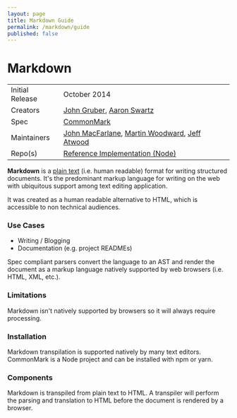 ```yaml
---
layout: page
title: Markdown Guide
permalink: /markdown/guide
published: false
---
```


# Markdown

|  |  |
| -------- | -------- |
| Initial Release | October 2014 |
| Creators | [John Gruber](https://en.wikipedia.org/wiki/John_Gruber), [Aaron Swartz](https://en.wikipedia.org/wiki/Aaron_Swartz) |
| Spec | [CommonMark](https://commonmark.org/)
Maintainers | [John MacFarlane](https://usesthis.com/interviews/john.macfarlane/), [Martin Woodward](http://www.woodwardweb.com/), [Jeff Atwood](https://en.wikipedia.org/wiki/Jeff_Atwood)
| Repo(s) | [Reference Implementation (Node)](https://github.com/commonmark/commonmark.js)

**Markdown** is a [plain text](https://en.wikipedia.org/wiki/Plain_text) (i.e.
human readable) format for writing structured documents. It's the predominant
markup language for writing on the web with ubiquitous support among text
editing application.

It was created as a human readable alternative to HTML, which is accessible to
non technical audiences.

### Use Cases

- Writing / Blogging
- Documentation (e.g. project READMEs)

Spec compliant parsers convert the language to an AST and render the document as
a markup language natively supported by web browsers (i.e. HTML, XML, etc.).

### Limitations

Markdown isn't natively supported by browsers so it will always require processing.

### Installation

Markdown transpilation is supported natively by many text editors. CommonMark is
a Node project and can be installed with npm or yarn.

### Components

Markdown is transpiled from plain text to HTML. A transpiler will perform the
parsing and translation to HTML before the document is rendered by a browser.
